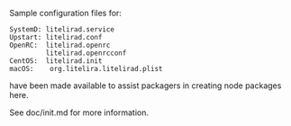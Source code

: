 Sample configuration files for:
```
SystemD: litelirad.service
Upstart: litelirad.conf
OpenRC:  litelirad.openrc
         litelirad.openrcconf
CentOS:  litelirad.init
macOS:    org.litelira.litelirad.plist
```
have been made available to assist packagers in creating node packages here.

See doc/init.md for more information.
